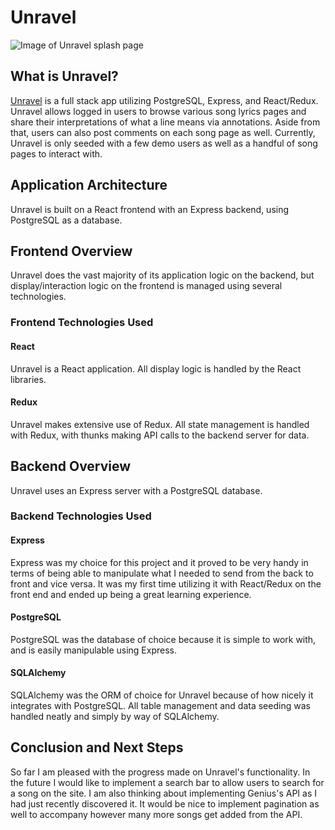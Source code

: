 # Unravel

![Image of Unravel splash page](https://i.ibb.co/kXjtQDG/Hnet-image.gif)

## What is Unravel?

[Unravel](https://unravel-genius-clone.herokuapp.com/) is a full stack app utilizing PostgreSQL, Express, and React/Redux. Unravel allows logged in users to browse various song lyrics pages and share their interpretations of what a line means via annotations. Aside from that, users can also post comments on each song page as well. Currently, Unravel is only seeded with a few demo users as well as a handful of song pages to interact with.

## Application Architecture

Unravel is built on a React frontend with an Express backend, using PostgreSQL as a database.

## Frontend Overview

Unravel does the vast majority of its application logic on the backend, but display/interaction logic on the frontend is managed using several technologies.

### Frontend Technologies Used

#### React 

Unravel is a React application. All display logic is handled by the React libraries.

#### Redux

Unravel makes extensive use of Redux. All state management is handled with Redux, with thunks making API calls to the backend server for data. 

## Backend Overview

Unravel uses an Express server with a PostgreSQL database.

### Backend Technologies Used

#### Express

Express was my choice for this project and it proved to be very handy in terms of being able to manipulate what I needed to send from the back to front and vice versa. It was my first time utilizing it with React/Redux on the front end and ended up being a great learning experience.


#### PostgreSQL

PostgreSQL was the database of choice because it is simple to work with, and is easily manipulable using Express.

#### SQLAlchemy

SQLAlchemy was the ORM of choice for Unravel because of how nicely it integrates with PostgreSQL. All table management and data seeding was handled neatly and simply by way of SQLAlchemy.

## Conclusion and Next Steps

So far I am pleased with the progress made on Unravel's functionality. In the future I would like to implement a search bar to allow users to search for a song on the site. I am also thinking about implementing Genius's API as I had just recently discovered it. It would be nice to implement pagination as well to accompany however many more songs get added from the API.
